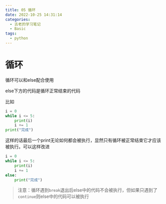 ```yaml
---
title: 05 循环
date: 2022-10-25 14:31:14
categories:
  - 古老的学习笔记
  - Basic
tags: 
  - python
---
```

# 循环

循环可以和else配合使用

else下方的代码是循环正常结束的代码

比如

```python
i = 0
while i <= 5:
    print(i)
    i += 1
print("完成")
```

这样的话最后一个print无论如何都会被执行，显然只有循环被正常结束它才应该被执行。可以这样改进 

```python
i = 0
while i <= 5:
    print(i)
    i += 1
else:
    print("完成")
```

> 注意：循环遇到`break`退出后else中的代码不会被执行，但如果只遇到了`continue`则else中的代码可以被执行